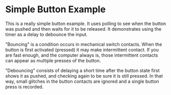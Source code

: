 # Simple Button Example

This is a really simple button example. It uses polling to see
when the button was pushed and then waits for it to be released.
It demonstrates using the timer as a delay to debounce the input.

"Bouncing" is a condition occurs in mechanical switch contacts. When
the button is first activated (pressed) it may make intermittent
contact. If you are fast enough, and the computer always is, those
intermittent contacts can appear as multiple presses of the button.

"Debouncing" consists of delaying a short time after the button state
first shows it as pushed, and checking again to be sure it is still pressed.
In that way, small glitches in the button contacts are ignored and a single
button press is recorded.
